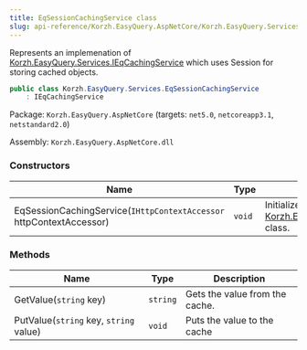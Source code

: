 ```yaml
---
title: EqSessionCachingService class
slug: api-reference/Korzh.EasyQuery.AspNetCore/Korzh.EasyQuery.Services namespace/eqsessioncachingservice-class
---
```



Represents an implemenation of [Korzh.EasyQuery.Services.IEqCachingService](/api-reference/korzh-easyquery/korzh-easyquery-services-namespace/ieqcachingservice-interface)  which uses Session for storing cached objects.
```csharp
public class Korzh.EasyQuery.Services.EqSessionCachingService
    : IEqCachingService

```
Package: `Korzh.EasyQuery.AspNetCore` (targets: `net5.0`, `netcoreapp3.1`, `netstandard2.0`)

Assembly: `Korzh.EasyQuery.AspNetCore.dll`

### Constructors

| Name | Type | Description | 
| --- | --- | --- | 
| EqSessionCachingService(`IHttpContextAccessor` httpContextAccessor) | `void` | Initializes a new instance of the [Korzh.EasyQuery.Services.EqSessionCachingService](/api-reference/korzh-easyquery-aspnetcore/korzh-easyquery-services-namespace/eqsessioncachingservice-class) class. | 


### Methods

| Name | Type | Description | 
| --- | --- | --- | 
| GetValue(`string` key) | `string` | Gets the value from the cache. | 
| PutValue(`string` key, `string` value) | `void` | Puts the value to the cache |